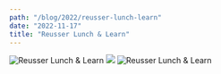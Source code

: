 ```yaml
---
path: "/blog/2022/reusser-lunch-learn"
date: "2022-11-17"
title: "Reusser Lunch & Learn"
---
```


<img src="https://media.licdn.com/dms/image/C5622AQFm6tSC9ezngA/feedshare-shrink_800/0/1671132004119?e=1674691200&v=beta&t=hYIF12QAHy7CxI5c4sFRifYh8oaL51M7dnYfP5oVnQU" class="image" alt="Reusser Lunch & Learn" />

<img src="https://media.licdn.com/dms/image/C5622AQFijY1KNAMzuw/feedshare-shrink_800/0/1671132006961?e=1674691200&v=beta&t=l-l0nXKvT0SLWIFeOYA7LkjY4UNmgfJik04AJpxYXCw" />

<img src="https://media.licdn.com/dms/image/C5622AQH_MXriRHw6_A/feedshare-shrink_800/0/1671132009462?e=1674691200&v=beta&t=0d3pmFiitp5Xo_3h3ge6njS0A8WqAnadKHdI9_WBWfY" class="image" alt="Reusser Lunch & Learn" />